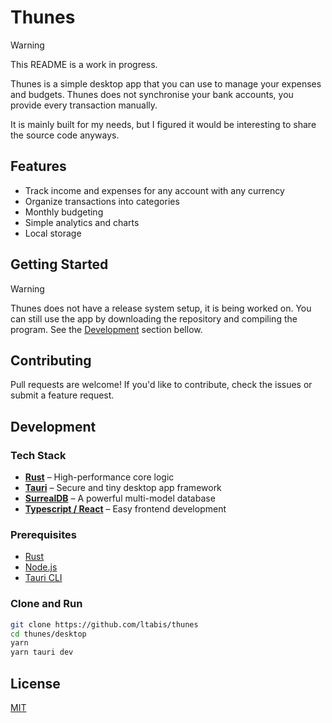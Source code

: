 # Thunes

> [!WARNING]
> This README is a work in progress.

Thunes is a simple desktop app that you can use to manage your expenses and budgets.
Thunes does not synchronise your bank accounts, you provide every transaction manually.

<!-- TODO: See my blog to see why I built it this way -->

It is mainly built for my needs, but I figured it would be interesting to share the source code anyways.

<!-- [![Build](https://img.shields.io/github/actions/workflow/status/ltabis/budgeteer/build.yml?branch=main)](https://github.com/ltabis/budgeteer/actions)
[![License](https://img.shields.io/github/license/ltabis/budgeteer)](https://github.com/ltabis/budgeteer/blob/main/LICENSE)
[![Last Commit](https://img.shields.io/github/last-commit/ltabis/budgeteer)](https://github.com/ltabis/budgeteer/commits/main)
[![Release](https://img.shields.io/github/v/release/ltabis/budgeteer?include_prereleases)](https://github.com/ltabis/budgeteer/releases) -->

## Features

- Track income and expenses for any account with any currency
- Organize transactions into categories
- Monthly budgeting
- Simple analytics and charts
- Local storage

## Getting Started

<!-- Go to [releases](https://github.com/ltabis/thunes/releases) and download the latest version of the app.
You can also download the [demo database]() and import it in the app to try it out. -->

> [!WARNING]
> Thunes does not have a release system setup, it is being worked on.
> You can still use the app by downloading the repository and compiling the program.
> See the [Development](#development) section bellow.

<!-- ## Screenshots

TODO: -->

## Contributing

Pull requests are welcome! If you'd like to contribute, check the issues or submit a feature request.

## Development

### Tech Stack

- **[Rust](https://www.rust-lang.org/)** – High-performance core logic
- **[Tauri](https://tauri.app/)** – Secure and tiny desktop app framework
- **[SurrealDB](https://surrealdb.com/)** – A powerful multi-model database
- **[Typescript / React](https://fr.react.dev/)** – Easy frontend development

### Prerequisites

- [Rust](https://rustup.rs/)
- [Node.js](https://nodejs.org/)
- [Tauri CLI](https://tauri.app/v1/guides/getting-started/prerequisites/)

### Clone and Run

```bash
git clone https://github.com/ltabis/thunes
cd thunes/desktop
yarn
yarn tauri dev
```

<!-- TODO: react-devtools -->

## License

[MIT](./LICENSE)
